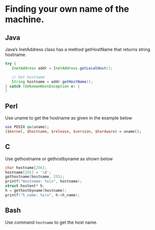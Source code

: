 # Finding your own name of the machine.

## Java

Java’s InetAddress class has a method getHostName that returns string hostname.

```java
try {
   InetAddress addr = InetAddress.getLocalHost();

   // Get hostname
   String hostname = addr.getHostName();
} catch (UnknownHostException e) {
}
```

## Perl

Use uname to get the hostname as given in the example below

```perl
use POSIX qw(uname);
($kernel, $hostname, $release, $version, $hardware) = uname();
```

## C
Use gethostname or gethostbyname as shown below

```c
char hostname[256];
hostname[255] = '\0';
gethostname(hostname, 255);
printf("Hostname: %s\n", hostname);
struct hostent* h;
h = gethostbyname(hostname);
printf("h_name: %s\n", h->h_name);
```

## Bash

Use command ```hostname``` to get the host name.


